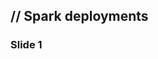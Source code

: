 <!-- .slide: class="title"  -->
<!-- .slide: data-background-image="images/title.svg"  -->
<h2>
    <span class="title-accent">//</span>
    Spark deployments
</h2>


<div class="title-version">
<!--VERSION-->
</div>

### Slide 1
